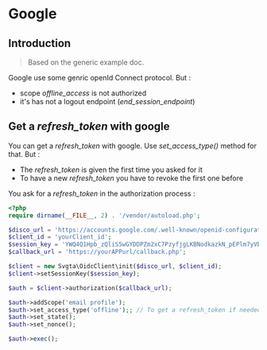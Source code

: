 # Google

## Introduction

> Based on the generic example doc.

Google use some genric openId Connect protocol. But :

* scope _offline\_access_ is not authorized
* it's has not a logout endpoint (_end\_session\_endpoint_)

## Get a _refresh\_token_ with google

You can get a _refresh\_token_ with google. Use _set\_access\_type()_ method for that. But :

* The _refresh\_token_ is given the first time you asked for it
* To have a new _refresh\_token_ you have to revoke the first one before

You ask for a _refresh\_token_ in the authorization process :

```php
<?php
require dirname(__FILE__, 2) . '/vendor/autoload.php';

$disco_url = 'https://accounts.google.com/.well-known/openid-configuration';
$client_id = 'yourClient_id';
$session_key = 'YWQ4Q1Hpb_zQliS5wGYDDPZm2xC7PzyfjgLKBNodkazkN_pEPlm7yVBw5r9_pDzSwHJRsFVZShQyb_LFUSMBGQ';
$callback_url = 'https://yourAPPurl/callback.php';

$client = new Svgta\OidcClient\init($disco_url, $client_id);
$client->setSessionKey($session_key);

$auth = $client->authorization($callback_url);

$auth->addScope('email profile');
$auth->set_access_type('offline');; // To get a refresh_token if needed and accepted by your provider
$auth->set_state();
$auth->set_nonce();

$auth->exec();
```
